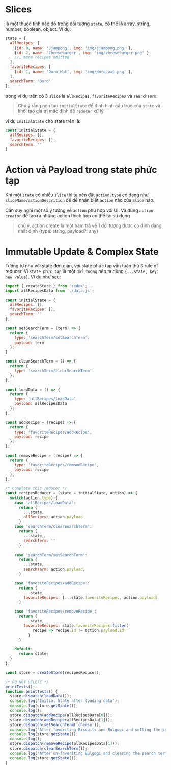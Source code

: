 # Slices 

là một thuộc tính nào đó trong đối tượng `state`, có thể là array, string, number, boolean, object. Ví dụ:
```javascript
state = {
  allRecipes: [
    {id: 0, name: 'Jjampong', img: 'img/jjampong.png' },
    {id: 2, name: 'Cheeseburger', img: 'img/cheeseburger.png' },
    //… more recipes omitted
  ],
  favoriteRecipes: [
    {id: 1, name: 'Doro Wat', img: 'img/doro-wat.png' },
  ],
  searchTerm: 'Doro'
};
```

trong ví dụ trên có 3 `slice` là `allRecipes`, `favoriteRecipes` và `searchTerm`.

> Chú ý rằng nên tạo `initialState` để định hình cấu trúc của `state` và khởi tạo giá trị mặc định để `reducer` xử lý.

ví dụ `initialState` cho state trên là:

```javascript
const initialState = {
  allRecipes: [],
  favoriteRecipes: [],
  searchTerm: ''
}
```

# Action và Payload trong state phức tạp 

Khi một `state` có nhiều `slice` thì ta nên đặt `action.type` có dạng như `sliceName/actionDescrition` để dễ nhận biết `action` nào của `slice` nào.

Cần suy nghĩ một số ý tưởng về `action` phù hợp với UI. Và dùng `action creator` để tạo ra những action thích hợp có thể tái sử dụng

> chú ý, action create là một hàm trả về 1 đối tượng được có định dạng nhất định {type: string, payload?: any}

# Immutable Update & Complex State

Tương tự như với state đơn giản, với state phức tạp vẫn tuân thủ 3 rule of reducer. Vì `state phức tạp` là một `đối tượng` nên ta dùng `{...state, key: new value}`.
Ví dụ như sau:

```javascript
import { createStore } from 'redux';
import allRecipesData from './data.js';

const initialState = {
  allRecipes: [],
  favoriteRecipes: [],
  searchTerm: ''
};

const setSearchTerm = (term) => {
  return {
    type: 'searchTerm/setSearchTerm',
    payload: term
  };
}

const clearSearchTerm = () => {
  return {
    type: 'searchTerm/clearSearchTerm'
  }; 
};

const loadData = () => {
  return { 
    type: 'allRecipes/loadData', 
    payload: allRecipesData
  };
};

const addRecipe = (recipe) => {
  return { 
    type: 'favoriteRecipes/addRecipe', 
    payload: recipe 
  };
};

const removeRecipe = (recipe) => {
  return { 
    type: 'favoriteRecipes/removeRecipe', 
    payload: recipe 
  };
};

/* Complete this reducer */
const recipesReducer = (state = initialState, action) => {
  switch(action.type) {
    case 'allRecipes/loadData':
      return { 
        ...state,
        allRecipes: action.payload
      }
    case 'searchTerm/clearSearchTerm':
      return {
        ...state,
        searchTerm: ''
      }
    
    case 'searchTerm/setSearchTerm':
      return {
        ...state,
        searchTerm: action.payload,
      }

    case 'favoriteRecipes/addRecipe':
      return {
        ...state,
        favoriteRecipes: [...state.favoriteRecipes, action.payload]
      }

    case 'favoriteRecipes/removeRecipe':
      return {
        ...state,
        favoriteRecipes: state.favoriteRecipes.filter(
            recipe => recipe.id != action.payload.id
          )
      }

    default:
      return state;
  }
};

const store = createStore(recipesReducer);

/* DO NOT DELETE */
printTests();
function printTests() {
  store.dispatch(loadData());
  console.log('Initial State after loading data');
  console.log(store.getState());
  console.log();
  store.dispatch(addRecipe(allRecipesData[0]));
  store.dispatch(addRecipe(allRecipesData[1]));
  store.dispatch(setSearchTerm('cheese'));
  console.log("After favoriting Biscuits and Bulgogi and setting the search term to 'cheese'")
  console.log(store.getState());
  console.log();
  store.dispatch(removeRecipe(allRecipesData[1]));
  store.dispatch(clearSearchTerm());
  console.log("After un-favoriting Bulgogi and clearing the search term:")
  console.log(store.getState());
}
```